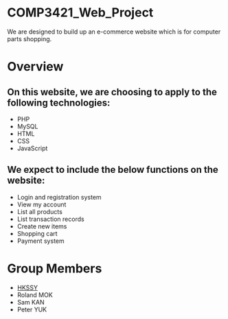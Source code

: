# COMP3421_Web_Project
We are designed to build up an e-commerce website which is for computer parts shopping.

# Overview
## On this website, we are choosing to apply to the following technologies:
* PHP
* MySQL
* HTML
* CSS
* JavaScript

## We expect to include the below functions on the website:
* Login and registration system
* View my account
* List all products
* List transaction records
* Create new items
* Shopping cart
* Payment system

# Group Members
* [HKSSY](https://github.com/HKSSY)
* Roland MOK
* Sam KAN
* Peter YUK
